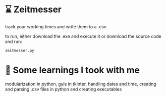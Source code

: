 # ⌛ Zeitmesser

track your working times and write them to a .csv.

to run, either download the .exe and execute it or download the source code and run:
```
zeitmesser.py
```
# 📒 Some learnings I took with me

modularization in python, guis in tkinter, handling dates and time, creating and parsing .csv files in python and creating executables
